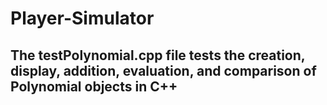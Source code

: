 # Player-Simulator
## The testPolynomial.cpp file tests the creation, display, addition, evaluation, and comparison of Polynomial objects in C++
